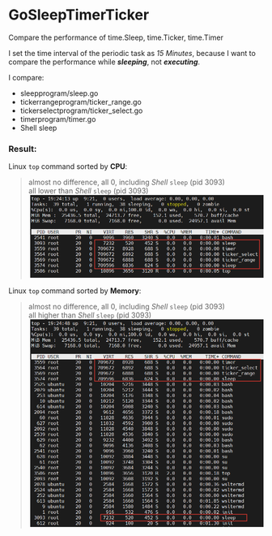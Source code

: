 # GoSleepTimerTicker
Compare the performance of time.Sleep, time.Ticker, time.Timer

I set the time interval of the periodic task as _15 Minutes_, because I want to compare the performance while ***sleeping***, not ***executing***. 


I compare:
- sleepprogram/sleep.go
- tickerrangeprogram/ticker_range.go
- tickerselectprogram/ticker_select.go
- timerprogram/timer.go
- Shell sleep


### Result:

Linux `top` command sorted by **CPU**:
>almost no difference, all 0, including _Shell_ `sleep` (pid 3093)\
all lower than _Shell_ `sleep` (pid 3093)\
![top command sorted by CPU](top_sorted_by_CPU.PNG "top command sorted by CPU")


Linux `top` command sorted by **Memory**:
>almost no difference, all 0, including _Shell_ `sleep` (pid 3093)\
all higher than _Shell_ `sleep` (pid 3093)\
![top command sorted by Memory](top_sorted_by_memory.PNG "top command sorted by Memory")
